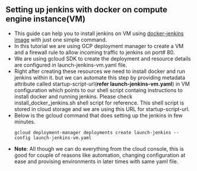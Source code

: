 ## Setting up jenkins with docker on compute engine instance(VM)
- This guide can help you to install jenkins on VM using [docker-jenkins image](https://hub.docker.com/_/jenkins/) with just one simple command.
- In this tutorial we are using GCP deployment manager to create a VM and a firewall rule to allow incoming traffic to jenkins on port# 80.
- We are using gcloud SDK to create the deployment and resource details are configured in launch-jenkins-vm.yaml file.
- Right after creating these resources we need to install docker and run jenkins within it. 
but we can automate this step by providing metadata attribute called startup-script-url(**refer launch-jenkins-vm.yaml**) in VM configuration which points to our shell script containg instructions to install docker and running jenkins. Please check install_docker_jenkins.sh shell script for reference. This shell script is stored in cloud storage and we are using this URL for startup-script-url.
- Below is the gcloud command that does setting up the jenkins in few minutes.
  ```
  gcloud deployment-manager deployments create launch-jenkins --config launch-jenkins-vm.yaml
  ```
- **Note**: All though we can do everything from the cloud console, this is good for couple of reasons like automation, changing configuration at ease and provising environments in later times with same yaml file.
